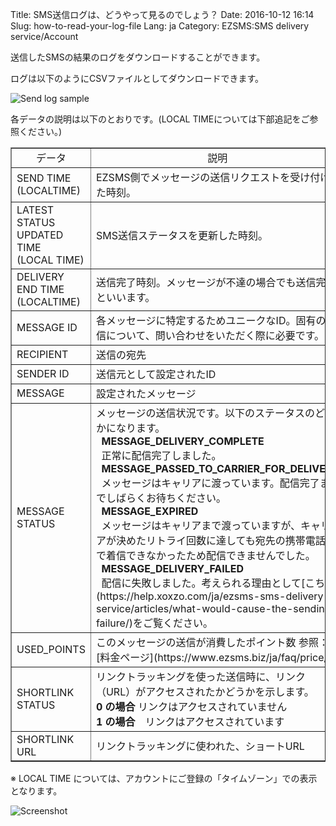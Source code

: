 Title: SMS送信ログは、どうやって見るのでしょう？
Date: 2016-10-12 16:14
Slug: how-to-read-your-log-file
Lang: ja
Category: EZSMS:SMS delivery service/Account

送信したSMSの結果のログをダウンロードすることができます。

ログは以下のようにCSVファイルとしてダウンロードできます。 

![Send log sample]({filename}/images/how-to-read-your-log-file/01.png)

各データの説明は以下のとおりです。(LOCAL TIMEについては下部追記をご参照ください。)

<div class="table-responsive">
  <table border="1" cellpadding="1" cellspacing="1">
    <tbody>
      <tr>
        <td style="text-align: center;">データ</td>
        <td style="text-align: center;">説明</td>
      </tr>
      <tr>
        <td>SEND TIME<br>
        (LOCALTIME)</td>
        <td>EZSMS側でメッセージの送信リクエストを受け付けた時刻。</td>
      </tr>
      <tr>
        <td>LATEST STATUS UPDATED TIME<br>
        (LOCAL TIME)</td>
        <td>SMS送信ステータスを更新した時刻。</td>
      </tr>
      <tr>
        <td>DELIVERY END TIME<br>
        (LOCALTIME)</td>
        <td>送信完了時刻。メッセージが不達の場合でも送信完了といいます。</td>
      </tr>
      <tr>
        <td>MESSAGE ID</td>
        <td>各メッセージに特定するためユニークなID。固有の送信について、問い合わせをいただく際に必要です。</td>
      </tr>
      <tr>
        <td>RECIPIENT</td>
        <td>送信の宛先</td>
      </tr>
      <tr>
        <td>SENDER ID</td>
        <td>送信元として設定されたID</td>
      </tr>
      <tr>
        <td>MESSAGE</td>
        <td>設定されたメッセージ</td>
      </tr>
      <tr>
        <td>MESSAGE STATUS</td>
        <td>メッセージの送信状況です。以下のステータスのどれかになります。<br>
        &nbsp;&nbsp;<strong>MESSAGE_DELIVERY_COMPLETE</strong><br>
        &nbsp;&nbsp;正常に配信完了しました。<br>
        &nbsp;&nbsp;<strong>MESSAGE_PASSED_TO_CARRIER_FOR_DELIVERY</strong><br>
        &nbsp;&nbsp;メッセージはキャリアに渡っています。配信完了までしばらくお待ちください。<br>
        &nbsp;&nbsp;<strong>MESSAGE_EXPIRED</strong><br>
        &nbsp;&nbsp;メッセージはキャリアまで渡っていますが、キャリアが決めたリトライ回数に達しても宛先の携帯電話まで着信できなかったため配信できませんでした。<br>
        &nbsp;&nbsp;<strong>MESSAGE_DELIVERY_FAILED</strong><br>
        &nbsp;&nbsp;配信に失敗しました。考えられる理由として[こちら](https://help.xoxzo.com/ja/ezsms-sms-delivery-service/articles/what-would-cause-the-sending-failure/)をご覧ください。</td>
      </tr>
      <tr>
        <td>USED_POINTS</td>
        <td>このメッセージの送信が消費したポイント数 参照：[料金ページ](https://www.ezsms.biz/ja/faq/price/)</td>
      </tr>
      <tr>
        <td>SHORTLINK STATUS</td>
        <td>リンクトラッキングを使った送信時に、リンク（URL）がアクセスされたかどうかを示します。<br>
        <strong>0 の場合</strong> リンクはアクセスされていません<br>
        <strong>1 の場合</strong>　リンクはアクセスされています</td>
      </tr>
      <tr>
        <td>SHORTLINK URL</td>
        <td>リンクトラッキングに使われた、ショートURL</td>
      </tr>
    </tbody>
  </table>
</div>

※ LOCAL TIME については、アカウントにご登録の「タイムゾーン」での表示となります。

![Screenshot]({filename}/images/how-to-read-your-log-file/02.png)
